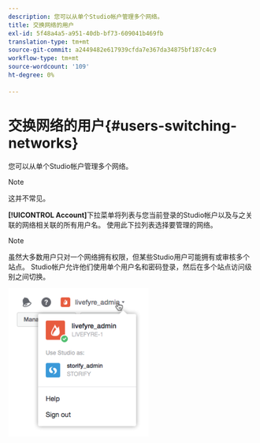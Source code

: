 ```yaml
---
description: 您可以从单个Studio帐户管理多个网络。
title: 交换网络的用户
exl-id: 5f48a4a5-a951-40db-bf73-609041b469fb
translation-type: tm+mt
source-git-commit: a2449482e617939cfda7e367da34875bf187c4c9
workflow-type: tm+mt
source-wordcount: '109'
ht-degree: 0%

---
```


# 交换网络的用户{#users-switching-networks}

您可以从单个Studio帐户管理多个网络。

>[!NOTE]
>
>这并不常见。

**[!UICONTROL Account]**&#x200B;下拉菜单将列表与您当前登录的Studio帐户以及与之关联的网络相关联的所有用户名。 使用此下拉列表选择要管理的网络。

>[!NOTE]
>
>虽然大多数用户只对一个网络拥有权限，但某些Studio用户可能拥有或审核多个站点。 Studio帐户允许他们使用单个用户名和密码登录，然后在多个站点访问级别之间切换。

![](assets/UsersChangeAccount-285x300.png)

